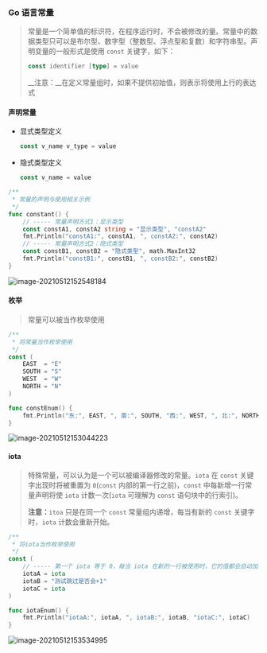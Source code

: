 ### Go 语言常量

>   常量是一个简单值的标识符，在程序运行时，不会被修改的量。常量中的数据类型只可以是布尔型、数字型（整数型、浮点型和复数）和字符串型。声明变量的一般形式是使用 `const` 关键字，如下：
>
>   ```go
>   const identifier [type] = value
>   ```
>
>   __注意：__在定义常量组时，如果不提供初始值，则表示将使用上行的表达式



#### 声明常量

-   显式类型定义

    ```go
    const v_name v_type = value
    ```

-   隐式类型定义

    ```go
    const v_name = value
    ```

```go
/**
 * 常量的声明与使用相关示例
 */
func constant() {
	// ----- 常量声明方式1：显示类型
	const constA1, constA2 string = "显示类型", "constA2"
	fmt.Println("constA1:", constA1, ", constA2:", constA2)
	// ----- 常量声明方式2：隐式类型
	const constB1, constB2 = "隐式类型", math.MaxInt32
	fmt.Println("constB1:", constB1, ", constB2:", constB2)
}
```

![image-20210512152548184](https://typroa12138.oss-cn-hangzhou.aliyuncs.com/image/2021/05/2021051215254848.png)



#### 枚举

>   常量可以被当作枚举使用

```go
/**
 * 将常量当作枚举使用
 */
const (
	EAST  = "E"
	SOUTH = "S"
	WEST  = "W"
	NORTH = "N"
)

func constEnum() {
	fmt.Println("东:", EAST, ", 南:", SOUTH, "西:", WEST, ", 北:", NORTH)
}
```

![image-20210512153044223](https://typroa12138.oss-cn-hangzhou.aliyuncs.com/image/2021/05/2021051215304444.png)



#### iota

>   特殊常量，可以认为是一个可以被编译器修改的常量。`iota` 在 `const` 关键字出现时将被重置为 `0`(`const` 内部的第一行之前)，`const` 中每新增一行常量声明将使 `iota` 计数一次(`iota` 可理解为 `const` 语句块中的行索引)。
>
>   __注意：__`itoa` 只是在同一个 `const` 常量组内递增，每当有新的 `const` 关键字时，`iota` 计数会重新开始。

````go
/**
 * 将iota当作枚举使用
 */
const (
	// ----- 第一个 iota 等于 0，每当 iota 在新的一行被使用时，它的值都会自动加 1
	iotaA = iota
	iotaB = "测试跳过是否会+1"
	iotaC = iota
)

func iotaEnum() {
	fmt.Println("iotaA:", iotaA, ", iotaB:", iotaB, "iotaC:", iotaC)
}
````

![image-20210512153534995](https://typroa12138.oss-cn-hangzhou.aliyuncs.com/image/2021/05/2021051215353535.png)